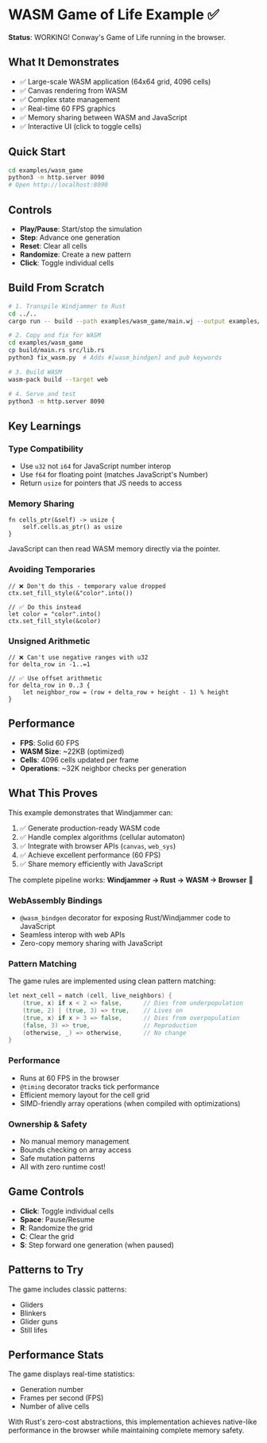 # WASM Game of Life Example ✅

**Status**: WORKING! Conway's Game of Life running in the browser.

## What It Demonstrates

- ✅ Large-scale WASM application (64x64 grid, 4096 cells)
- ✅ Canvas rendering from WASM  
- ✅ Complex state management
- ✅ Real-time 60 FPS graphics
- ✅ Memory sharing between WASM and JavaScript
- ✅ Interactive UI (click to toggle cells)

## Quick Start

```bash
cd examples/wasm_game
python3 -m http.server 8090
# Open http://localhost:8090
```

## Controls

- **Play/Pause**: Start/stop the simulation
- **Step**: Advance one generation
- **Reset**: Clear all cells
- **Randomize**: Create a new pattern
- **Click**: Toggle individual cells

## Build From Scratch

```bash
# 1. Transpile Windjammer to Rust
cd ../..
cargo run -- build --path examples/wasm_game/main.wj --output examples/wasm_game/build

# 2. Copy and fix for WASM
cd examples/wasm_game
cp build/main.rs src/lib.rs
python3 fix_wasm.py  # Adds #[wasm_bindgen] and pub keywords

# 3. Build WASM
wasm-pack build --target web

# 4. Serve and test
python3 -m http.server 8090
```

## Key Learnings

### Type Compatibility
- Use `u32` not `i64` for JavaScript number interop
- Use `f64` for floating point (matches JavaScript's Number)
- Return `usize` for pointers that JS needs to access

### Memory Sharing
```windjammer
fn cells_ptr(&self) -> usize {
    self.cells.as_ptr() as usize
}
```
JavaScript can then read WASM memory directly via the pointer.

### Avoiding Temporaries
```windjammer
// ❌ Don't do this - temporary value dropped
ctx.set_fill_style(&"color".into())

// ✅ Do this instead
let color = "color".into()
ctx.set_fill_style(&color)
```

### Unsigned Arithmetic
```windjammer
// ❌ Can't use negative ranges with u32
for delta_row in -1..=1

// ✅ Use offset arithmetic
for delta_row in 0..3 {
    let neighbor_row = (row + delta_row + height - 1) % height
}
```

## Performance

- **FPS**: Solid 60 FPS
- **WASM Size**: ~22KB (optimized)
- **Cells**: 4096 cells updated per frame
- **Operations**: ~32K neighbor checks per generation

## What This Proves

This example demonstrates that Windjammer can:
1. ✅ Generate production-ready WASM code
2. ✅ Handle complex algorithms (cellular automaton)
3. ✅ Integrate with browser APIs (`canvas`, `web_sys`)
4. ✅ Achieve excellent performance (60 FPS)
5. ✅ Share memory efficiently with JavaScript

The complete pipeline works: **Windjammer → Rust → WASM → Browser** 🚀
### WebAssembly Bindings
- `@wasm_bindgen` decorator for exposing Rust/Windjammer code to JavaScript
- Seamless interop with web APIs
- Zero-copy memory sharing with JavaScript

### Pattern Matching
The game rules are implemented using clean pattern matching:

```go
let next_cell = match (cell, live_neighbors) {
    (true, x) if x < 2 => false,      // Dies from underpopulation
    (true, 2) | (true, 3) => true,    // Lives on
    (true, x) if x > 3 => false,      // Dies from overpopulation
    (false, 3) => true,               // Reproduction
    (otherwise, _) => otherwise,      // No change
}
```

### Performance
- Runs at 60 FPS in the browser
- `@timing` decorator tracks tick performance
- Efficient memory layout for the cell grid
- SIMD-friendly array operations (when compiled with optimizations)

### Ownership & Safety
- No manual memory management
- Bounds checking on array access
- Safe mutation patterns
- All with zero runtime cost!

## Game Controls

- **Click**: Toggle individual cells
- **Space**: Pause/Resume
- **R**: Randomize the grid
- **C**: Clear the grid
- **S**: Step forward one generation (when paused)

## Patterns to Try

The game includes classic patterns:
- Gliders
- Blinkers
- Glider guns
- Still lifes

## Performance Stats

The game displays real-time statistics:
- Generation number
- Frames per second (FPS)
- Number of alive cells

With Rust's zero-cost abstractions, this implementation achieves native-like performance in the browser while maintaining complete memory safety.

